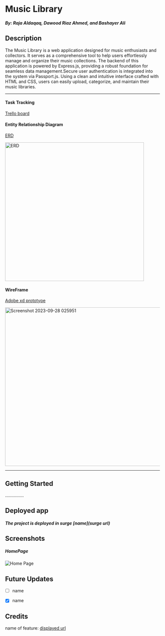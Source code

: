 # Music Library
#### ***By: Raja Aldaqaq, Dawood Riaz Ahmed, and Bashayer Ali***


## Description
The Music Library is a web application designed for music enthusiasts and collectors. It serves as a comprehensive tool to help users effortlessly manage and organize their music collections. The backend of this application is powered by Express.js, providing a robust foundation for seamless data management.Secure user authentication is integrated into the system via Passport.js. Using a clean and intuitive interface crafted with HTML and CSS, users can easily upload, categorize, and maintain their music libraries. 

***
#### Task Tracking
[Trello board](https://trello.com/b/F2upWrZ8/ga-studio)

#### Entity Relationship Diagram
[ERD](https://lucid.app/lucidchart/53a0209d-2515-4ae9-b2e0-55e4cbf8dc99/edit?invitationId=inv_ac901b29-4cdb-4b5a-b47e-ae37a9ed6181) 

<img width="452" alt="ERD" src="https://media.git.generalassemb.ly/user/50395/files/393329a9-e3a0-4ad9-9e3a-629493c58e74">

#### WireFrame
[Adobe xd prototype](https://xd.adobe.com/view/5e512f6f-ec40-4177-b349-e3ddd35083e6-0b02/)

<img width="517" alt="Screenshot 2023-09-28 025951" src="https://media.git.generalassemb.ly/user/50395/files/a69be38c-cec2-4756-abe5-012ccb04b9e0">


***

## Getting Started

...............

## Deployed app

##### The project is deployed in surge [name](surge url)

## Screenshots
##### HomePage
![Home Page](url)


## Future Updates

- [ ] name
- [x] name


## Credits
name of feature: [displayed url](url)

